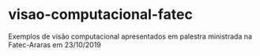 # visao-computacional-fatec
Exemplos de visão computacional apresentados em palestra ministrada na Fatec-Araras em 23/10/2019

